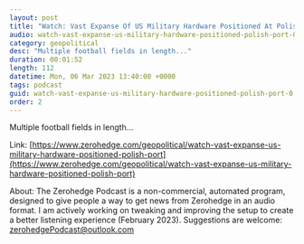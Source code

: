 ```yaml
---
layout: post
title: "Watch: Vast Expanse Of US Military Hardware Positioned At Polish Port"
audio: watch-vast-expanse-us-military-hardware-positioned-polish-port-0
category: geopolitical
desc: "Multiple football fields in length..."
duration: 00:01:52
length: 112
datetime: Mon, 06 Mar 2023 13:40:00 +0000
tags: podcast
guid: watch-vast-expanse-us-military-hardware-positioned-polish-port-0
order: 2
---
```

Multiple football fields in length...

Link: [https://www.zerohedge.com/geopolitical/watch-vast-expanse-us-military-hardware-positioned-polish-port](https://www.zerohedge.com/geopolitical/watch-vast-expanse-us-military-hardware-positioned-polish-port)

About: The Zerohedge Podcast is a non-commercial, automated program, designed to give people a way to get news from Zerohedge in an audio format.  I am actively working on tweaking and improving the setup to create a better listening experience (February 2023).  Suggestions are welcome: [zerohedgePodcast@outlook.com](mailto:zerohedgePodcast@outlook.com)